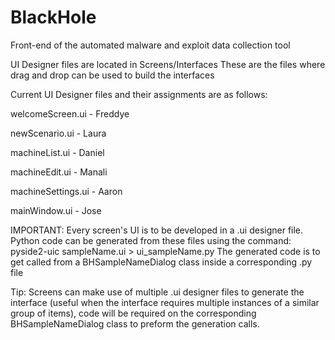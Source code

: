 # BlackHole
Front-end of the automated malware and exploit data collection tool

UI Designer files are located in Screens/Interfaces
  These are the files where drag and drop can be used to build the interfaces
  
  Current UI Designer files and their assignments are as follows:
  
  welcomeScreen.ui  - Freddye
  
  newScenario.ui    - Laura
  
  machineList.ui    - Daniel
  
  machineEdit.ui    - Manali
  
  machineSettings.ui - Aaron
  
  mainWindow.ui     - Jose
  
  
IMPORTANT:
  Every screen's UI is to be developed in a .ui designer file.
  Python code can be generated from these files using the command:
      pyside2-uic sampleName.ui > ui_sampleName.py
  The generated code is to get called from a BHSampleNameDialog class inside a corresponding .py file
  
Tip:
  Screens can make use of multiple .ui designer files to generate the interface
  (useful when the interface requires multiple instances of a similar group of items),
  code will be required on the corresponding BHSampleNameDialog class to preform the generation calls.
